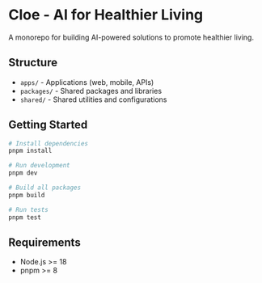 # Cloe - AI for Healthier Living

A monorepo for building AI-powered solutions to promote healthier living.

## Structure

- `apps/` - Applications (web, mobile, APIs)
- `packages/` - Shared packages and libraries
- `shared/` - Shared utilities and configurations

## Getting Started

```bash
# Install dependencies
pnpm install

# Run development
pnpm dev

# Build all packages
pnpm build

# Run tests
pnpm test
```

## Requirements

- Node.js >= 18
- pnpm >= 8
